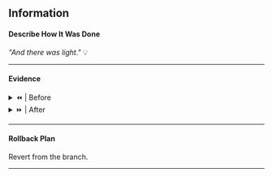 ## Information

#### Describe How It Was Done

_"And there was light."_ 💡

---

#### Evidence

<details>
	<summary>
⏪️ | Before
	</summary>

😔

</details>
<details>
	<summary>
⏩ | After
	</summary>

😁

</details>

---

#### Rollback Plan

Revert from the branch.

---
